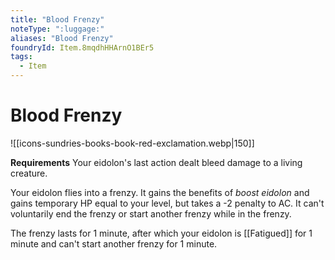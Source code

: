 ```yaml
---
title: "Blood Frenzy"
noteType: ":luggage:"
aliases: "Blood Frenzy"
foundryId: Item.8mqdhHHArnO1BEr5
tags:
  - Item
---
```


# Blood Frenzy
![[icons-sundries-books-book-red-exclamation.webp|150]]

**Requirements** Your eidolon's last action dealt bleed damage to a living creature.

Your eidolon flies into a frenzy. It gains the benefits of _boost eidolon_ and gains temporary HP equal to your level, but takes a -2 penalty to AC. It can't voluntarily end the frenzy or start another frenzy while in the frenzy.

The frenzy lasts for 1 minute, after which your eidolon is [[Fatigued]] for 1 minute and can't start another frenzy for 1 minute.
